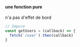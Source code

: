 #### une fonction pure

n'a pas d'effet de bord


```js
// Impure
const getUsers = (callback) => {
  fetch(`/user`).then(callback)
}
```
